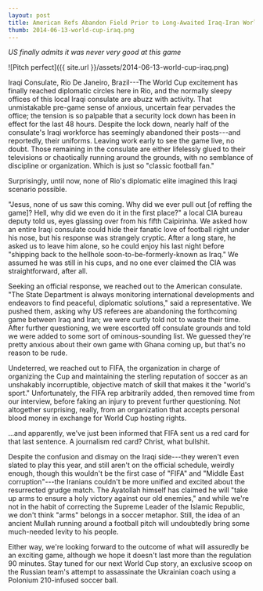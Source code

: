 ```yaml
---
layout: post
title: American Refs Abandon Field Prior to Long-Awaited Iraq-Iran World Cup Rematch
thumb: 2014-06-13-world-cup-iraq.png
---
```


*US finally admits it was never very good at this game*

![Pitch perfect]({{ site.url }}/assets/2014-06-13-world-cup-iraq.png)

Iraqi Consulate, Rio De Janeiro, Brazil---The World Cup excitement has finally reached diplomatic circles here in Rio, and the normally sleepy offices of this local Iraqi consulate are abuzz with activity. That unmistakable pre-game sense of anxious, uncertain fear pervades the office; the tension is so palpable that a security lock down has been in effect for the last 48 hours. Despite the lock down, nearly half of the consulate's Iraqi workforce has seemingly abandoned their posts---and reportedly, their uniforms. Leaving work early to see the game live, no doubt. Those remaining in the consulate are either lifelessly glued to their televisions or chaotically running around the grounds, with no semblance of discipline or organization. Which is just so "classic football fan." 

Surprisingly, until now, none of Rio's diplomatic elite imagined this Iraqi scenario possible. 

"Jesus, none of us saw this coming. Why did we ever pull out [of reffing the game]? Hell, why did we even do it in the first place?" a local CIA bureau deputy told us, eyes glassing over from his fifth Caipirinha. We asked how an entire Iraqi consulate could hide their fanatic love of football right under his nose, but his response was strangely cryptic. After a long stare, he asked us to leave him alone, so he could enjoy his last night before "shipping back to the hellhole soon-to-be-formerly-known as Iraq." We assumed he was still in his cups, and no one ever claimed the CIA was straightforward, after all. 

Seeking an official response, we reached out to the American consulate. "The State Department is always monitoring international developments and endeavors to find peaceful, diplomatic solutions," said a representative. We pushed them, asking why US referees are abandoning the forthcoming game between Iraq and Iran; we were curtly told not to waste their time. After further questioning, we were escorted off consulate grounds and told we were added to some sort of ominous-sounding list. We guessed they're pretty anxious about their own game with Ghana coming up, but that's no reason to be rude.

Undeterred, we reached out to FIFA, the organization in charge of organizing the Cup and maintaining the sterling reputation of soccer as an unshakably incorruptible, objective match of skill that makes it the "world's sport." Unfortunately, the FIFA rep arbitrarily added, then removed time from our interview, before faking an injury to prevent further questioning. Not altogether surprising, really, from an organization that accepts personal blood money in exchange for World Cup hosting rights.

...and apparently, we've just been informed that FIFA sent us a red card for that last sentence. A journalism red card? Christ, what bullshit.

Despite the confusion and dismay on the Iraqi side---they weren't even slated to play this year, and still aren't on the official schedule, weirdly enough, though this wouldn't be the first case of "FIFA" and "Middle East corruption"---the Iranians couldn't be more unified and excited about the resurrected grudge match. The Ayatollah himself has claimed he will "take up arms to ensure a holy victory against our old enemies," and while we're not in the habit of correcting the Supreme Leader of the Islamic Republic, we don't think "arms" belongs in a soccer metaphor. Still, the idea of an ancient Mullah running around a football pitch will undoubtedly bring some much-needed levity to his people.

Either way, we're looking forward to the outcome of what will assuredly be an exciting game, although we hope it doesn't last more than the regulation 90 minutes. Stay tuned for our next World Cup story, an exclusive scoop on the Russian team's attempt to assassinate the Ukrainian coach using a Polonium 210-infused soccer ball.
